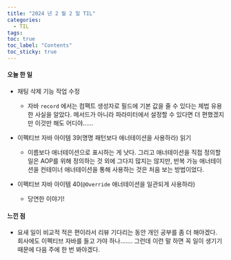 ```yaml
---
title: "2024 년 2 월 2 일 TIL"
categories:
  - TIL
tags:
toc: true
toc_label: "Contents"
toc_sticky: true
---
```


#### 오늘 한 일

* 채팅 삭제 기능 작업 수정
  * 자바 `record` 에서는 컴팩트 생성자로 필드에 기본 값을 줄 수 있다는 제법 유용한 사실을 알았다. 메서드가 아니라 파라미터에서 설정할 수 있다면 더 편했겠지만 이것만 해도 어디야......

* 이펙티브 자바 아이템 39(명명 패턴보다 애너테이션을 사용하라) 읽기
  * 이름보다 애너테이션으로 표시하는 게 낫다. 그리고 애너테이션을 직접 정의할 일은 AOP를 위해 정의하는 것 외에 그다지 많지는 않지만, 반복 가능 애너테이션을 컨테이너 애너테이션을 통해 사용하는 것은 처음 보는 방법이었다.

* 이펙티브 자바 아이템 40(`@Override` 애너테이션을 일관되게 사용하라)
  * 당연한 이야기!





#### 느낀 점

* 요새 일이 비교적 적은 편이라서 리뷰 기다리는 동안 개인 공부를 좀 더 해야겠다. 회사에도 이펙티브 자바를 들고 가야 하나....... 그런데 이런 말 하면 꼭 일이 생기기 때문에 다음 주에 한 번 봐야겠다.